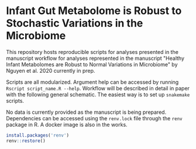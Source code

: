 # Infant Gut Metabolome is Robust to Stochastic Variations in the Microbiome

This repository hosts reproducible scripts for analyses presented in the manuscript workflow for analyses represented in the manuscript "Healthy Infant Metabolomes are Robust to Normal Variations in Microbiome" by Nguyen et al. 2020 currently in prep.  

Scripts are all modularized. Argument help can be accessed by running `Rscript script_name.R --help`. Workflow will be described in detail in paper with the following general schematic. The easiest way is to set up `snakemake` scripts.  

No data is currently provided as the manuscript is being prepared. Dependencies can be accessed using the `renv.lock` file through the `renv` package in R. A docker image is also in the works.  
```r 
install.packages('renv')
renv::restore()
```  




